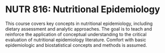 # NUTR 816: Nutritional Epidemiology

This course covers key concepts in nutritional epidemiology, including dietary assessment and analytic approaches. The goal is to teach and reinforce the application of conceptual understanding to the critical evaluation of nutritional epidemiology literature. Comfort with basic epidemiologic and biostatistical concepts and methods is assumed.